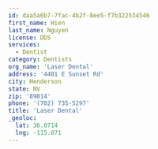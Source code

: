```yaml
---
id: daa5a6b7-7fac-4b2f-8ee5-f7b322534546
first_name: Hien
last_name: Nguyen
license: DDS
services:
  - Dentist
category: Dentists
org_name: 'Laser Dental'
address: '4401 E Sunset Rd'
city: Henderson
state: NV
zip: '89014'
phone: '(702) 735-5297'
title: 'Laser Dental'
_geoloc:
  lat: 36.0714
  lng: -115.071
---
```

